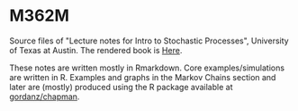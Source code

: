 # M362M
Source files of "Lecture notes for Intro to Stochastic Processes", University of Texas at Austin. The rendered book is [Here](https://github.com/gordanz/?).

These notes are written mostly in Rmarkdown. Core examples/simulations are written in R. Examples and graphs in the Markov Chains section and later are (mostly) produced using the R package available at [gordanz/chapman](https://github.com/gordanz/chapman).


